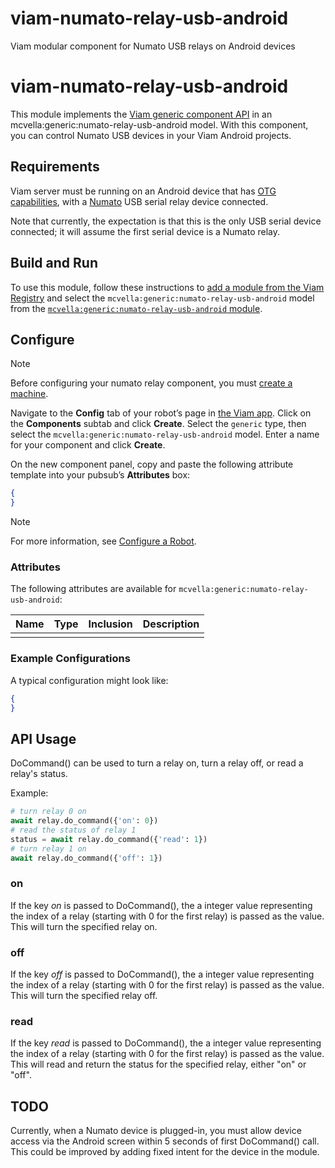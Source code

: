 # viam-numato-relay-usb-android
Viam modular component for Numato USB relays on Android devices

# viam-numato-relay-usb-android

This module implements the [Viam generic component API](https://docs.viam.com/components/generic/) in an mcvella:generic:numato-relay-usb-android model.
With this component, you can control Numato USB devices in your Viam Android projects.

## Requirements

Viam server must be running on an Android device that has [OTG capabilities](https://en.wikipedia.org/wiki/USB_On-The-Go), with a [Numato](https://numato.com/product-category/automation/relay-modules/usb-relay/) USB serial relay device connected.

Note that currently, the expectation is that this is the only USB serial device connected; it will assume the first serial device is a Numato relay.

## Build and Run

To use this module, follow these instructions to [add a module from the Viam Registry](https://docs.viam.com/registry/configure/#add-a-modular-resource-from-the-viam-registry) and select the `mcvella:generic:numato-relay-usb-android` model from the [`mcvella:generic:numato-relay-usb-android` module](https://app.viam.com/module/mcvella/mcvella:generic:numato-relay-usb-android).

## Configure

> [!NOTE]  
> Before configuring your numato relay component, you must [create a machine](https://docs.viam.com/manage/fleet/machines/#add-a-new-machine).

Navigate to the **Config** tab of your robot’s page in [the Viam app](https://app.viam.com/).
Click on the **Components** subtab and click **Create**.
Select the `generic` type, then select the `mcvella:generic:numato-relay-usb-android` model.
Enter a name for your component and click **Create**.

On the new component panel, copy and paste the following attribute template into your pubsub’s **Attributes** box:

```json
{
}
```

> [!NOTE]  
> For more information, see [Configure a Robot](https://docs.viam.com/manage/configuration/).

### Attributes

The following attributes are available for `mcvella:generic:numato-relay-usb-android`:

| Name | Type | Inclusion | Description |
| ---- | ---- | --------- | ----------- |
| |  |  |  |

### Example Configurations

A typical configuration might look like:

```json
{
}
```

## API Usage

DoCommand() can be used to turn a relay on, turn a relay off, or read a relay's status.

Example:

``` python
# turn relay 0 on
await relay.do_command({'on': 0})
# read the status of relay 1
status = await relay.do_command({'read': 1})
# turn relay 1 on
await relay.do_command({'off': 1})
```

### on

If the key *on* is passed to DoCommand(), the a integer value representing the index of a relay (starting with 0 for the first relay) is passed as the value.
This will turn the specified relay on.

### off

If the key *off* is passed to DoCommand(), the a integer value representing the index of a relay (starting with 0 for the first relay) is passed as the value.
This will turn the specified relay off.

### read

If the key *read* is passed to DoCommand(), the a integer value representing the index of a relay (starting with 0 for the first relay) is passed as the value.
This will read and return the status for the specified relay, either "on" or "off".

## TODO

Currently, when a Numato device is plugged-in, you must allow device access via the Android screen within 5 seconds of first DoCommand() call.
This could be improved by adding fixed intent for the device in the module.
